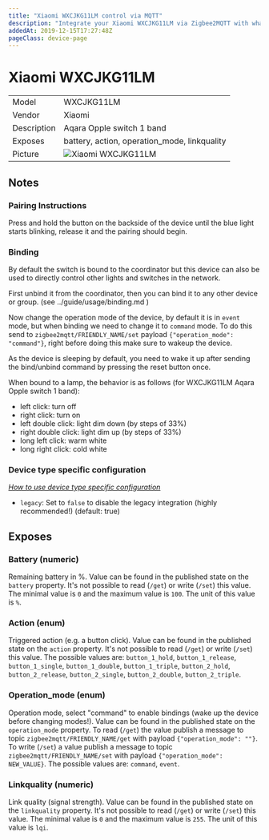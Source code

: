 ```yaml
---
title: "Xiaomi WXCJKG11LM control via MQTT"
description: "Integrate your Xiaomi WXCJKG11LM via Zigbee2MQTT with whatever smart home infrastructure you are using without the vendors bridge or gateway."
addedAt: 2019-12-15T17:27:48Z
pageClass: device-page
---
```


<!-- !!!! -->
<!-- ATTENTION: This file is auto-generated through docgen! -->
<!-- You can only edit the "## Notes"-Section till next h1 (#) or h2 heading (##). -->
<!-- Do NOT use h1 or h2 heading within "## Notes"-Section. -->
<!-- !!!! -->

# Xiaomi WXCJKG11LM

|     |     |
|-----|-----|
| Model | WXCJKG11LM  |
| Vendor  | Xiaomi  |
| Description | Aqara Opple switch 1 band |
| Exposes | battery, action, operation_mode, linkquality |
| Picture | ![Xiaomi WXCJKG11LM](https://www.zigbee2mqtt.io/images/devices/WXCJKG11LM.jpg) |


<!-- Notes BEGIN: You can edit here. Add "## Notes" headline if not already present. -->
## Notes


### Pairing Instructions
Press and hold the button on the backside of the device until the blue light starts blinking, release it and the pairing should begin.

### Binding
By default the switch is bound to the coordinator but this device can also be used to directly control other lights and switches in the network.

First unbind it from the coordinator, then you can bind it to any other device or group. (see ../guide/usage/binding.md )

Now change the operation mode of the device, by default it is in `event` mode, but when binding we need to change it to `command` mode.
To do this send to `zigbee2mqtt/FRIENDLY_NAME/set` payload `{"operation_mode": "command"}`, right before doing this make sure to wakeup the device.

As the device is sleeping by default, you need to wake it up after sending the bind/unbind command by pressing the reset button once.


When bound to a lamp, the behavior is as follows (for WXCJKG11LM Aqara Opple switch 1 band):
- left click: turn off
- right click: turn on
- left double click: light dim down (by steps of 33%)
- right double click: light dim up (by steps of 33%)
- long left click: warm white
- long right click: cold white

### Device type specific configuration
*[How to use device type specific configuration](../guide/configuration/devices-groups.md#specific-device-options)*

* `legacy`: Set to `false` to disable the legacy integration (highly recommended!) (default: true)

<!-- Notes END: Do not edit below this line -->


## Exposes

### Battery (numeric)
Remaining battery in %.
Value can be found in the published state on the `battery` property.
It's not possible to read (`/get`) or write (`/set`) this value.
The minimal value is `0` and the maximum value is `100`.
The unit of this value is `%`.

### Action (enum)
Triggered action (e.g. a button click).
Value can be found in the published state on the `action` property.
It's not possible to read (`/get`) or write (`/set`) this value.
The possible values are: `button_1_hold`, `button_1_release`, `button_1_single`, `button_1_double`, `button_1_triple`, `button_2_hold`, `button_2_release`, `button_2_single`, `button_2_double`, `button_2_triple`.

### Operation_mode (enum)
Operation mode, select "command" to enable bindings (wake up the device before changing modes!).
Value can be found in the published state on the `operation_mode` property.
To read (`/get`) the value publish a message to topic `zigbee2mqtt/FRIENDLY_NAME/get` with payload `{"operation_mode": ""}`.
To write (`/set`) a value publish a message to topic `zigbee2mqtt/FRIENDLY_NAME/set` with payload `{"operation_mode": NEW_VALUE}`.
The possible values are: `command`, `event`.

### Linkquality (numeric)
Link quality (signal strength).
Value can be found in the published state on the `linkquality` property.
It's not possible to read (`/get`) or write (`/set`) this value.
The minimal value is `0` and the maximum value is `255`.
The unit of this value is `lqi`.

